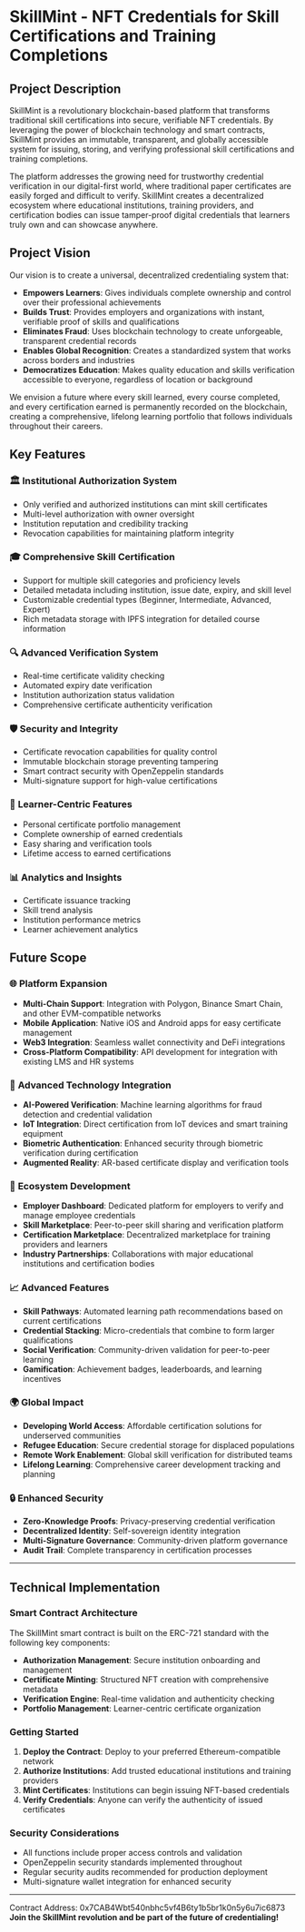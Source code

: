 # SkillMint - NFT Credentials for Skill Certifications and Training Completions

## Project Description

SkillMint is a revolutionary blockchain-based platform that transforms traditional skill certifications into secure, verifiable NFT credentials. By leveraging the power of blockchain technology and smart contracts, SkillMint provides an immutable, transparent, and globally accessible system for issuing, storing, and verifying professional skill certifications and training completions.

The platform addresses the growing need for trustworthy credential verification in our digital-first world, where traditional paper certificates are easily forged and difficult to verify. SkillMint creates a decentralized ecosystem where educational institutions, training providers, and certification bodies can issue tamper-proof digital credentials that learners truly own and can showcase anywhere.

## Project Vision

Our vision is to create a universal, decentralized credentialing system that:

- **Empowers Learners**: Gives individuals complete ownership and control over their professional achievements
- **Builds Trust**: Provides employers and organizations with instant, verifiable proof of skills and qualifications
- **Eliminates Fraud**: Uses blockchain technology to create unforgeable, transparent credential records
- **Enables Global Recognition**: Creates a standardized system that works across borders and industries
- **Democratizes Education**: Makes quality education and skills verification accessible to everyone, regardless of location or background

We envision a future where every skill learned, every course completed, and every certification earned is permanently recorded on the blockchain, creating a comprehensive, lifelong learning portfolio that follows individuals throughout their careers.

## Key Features

### 🏛️ **Institutional Authorization System**
- Only verified and authorized institutions can mint skill certificates
- Multi-level authorization with owner oversight
- Institution reputation and credibility tracking
- Revocation capabilities for maintaining platform integrity

### 🎓 **Comprehensive Skill Certification**
- Support for multiple skill categories and proficiency levels
- Detailed metadata including institution, issue date, expiry, and skill level
- Customizable credential types (Beginner, Intermediate, Advanced, Expert)
- Rich metadata storage with IPFS integration for detailed course information

### 🔍 **Advanced Verification System**
- Real-time certificate validity checking
- Automated expiry date verification
- Institution authorization status validation
- Comprehensive certificate authenticity verification

### 🛡️ **Security and Integrity**
- Certificate revocation capabilities for quality control
- Immutable blockchain storage preventing tampering
- Smart contract security with OpenZeppelin standards
- Multi-signature support for high-value certifications

### 👤 **Learner-Centric Features**
- Personal certificate portfolio management
- Complete ownership of earned credentials
- Easy sharing and verification tools
- Lifetime access to earned certifications

### 📊 **Analytics and Insights**
- Certificate issuance tracking
- Skill trend analysis
- Institution performance metrics
- Learner achievement analytics

## Future Scope

### 🌐 **Platform Expansion**
- **Multi-Chain Support**: Integration with Polygon, Binance Smart Chain, and other EVM-compatible networks
- **Mobile Application**: Native iOS and Android apps for easy certificate management
- **Web3 Integration**: Seamless wallet connectivity and DeFi integrations
- **Cross-Platform Compatibility**: API development for integration with existing LMS and HR systems

### 🤖 **Advanced Technology Integration**
- **AI-Powered Verification**: Machine learning algorithms for fraud detection and credential validation
- **IoT Integration**: Direct certification from IoT devices and smart training equipment
- **Biometric Authentication**: Enhanced security through biometric verification during certification
- **Augmented Reality**: AR-based certificate display and verification tools

### 🏢 **Ecosystem Development**
- **Employer Dashboard**: Dedicated platform for employers to verify and manage employee credentials
- **Skill Marketplace**: Peer-to-peer skill sharing and verification platform
- **Certification Marketplace**: Decentralized marketplace for training providers and learners
- **Industry Partnerships**: Collaborations with major educational institutions and certification bodies

### 📈 **Advanced Features**
- **Skill Pathways**: Automated learning path recommendations based on current certifications
- **Credential Stacking**: Micro-credentials that combine to form larger qualifications
- **Social Verification**: Community-driven validation for peer-to-peer learning
- **Gamification**: Achievement badges, leaderboards, and learning incentives

### 🌍 **Global Impact**
- **Developing World Access**: Affordable certification solutions for underserved communities
- **Refugee Education**: Secure credential storage for displaced populations
- **Remote Work Enablement**: Global skill verification for distributed teams
- **Lifelong Learning**: Comprehensive career development tracking and planning

### 🔒 **Enhanced Security**
- **Zero-Knowledge Proofs**: Privacy-preserving credential verification
- **Decentralized Identity**: Self-sovereign identity integration
- **Multi-Signature Governance**: Community-driven platform governance
- **Audit Trail**: Complete transparency in certification processes

---

## Technical Implementation

### Smart Contract Architecture
The SkillMint smart contract is built on the ERC-721 standard with the following key components:

- **Authorization Management**: Secure institution onboarding and management
- **Certificate Minting**: Structured NFT creation with comprehensive metadata
- **Verification Engine**: Real-time validation and authenticity checking
- **Portfolio Management**: Learner-centric certificate organization

### Getting Started

1. **Deploy the Contract**: Deploy to your preferred Ethereum-compatible network
2. **Authorize Institutions**: Add trusted educational institutions and training providers
3. **Mint Certificates**: Institutions can begin issuing NFT-based credentials
4. **Verify Credentials**: Anyone can verify the authenticity of issued certificates

### Security Considerations
- All functions include proper access controls and validation
- OpenZeppelin security standards implemented throughout
- Regular security audits recommended for production deployment
- Multi-signature wallet integration for enhanced security

---


Contract Address: 0x7CAB4Wbt540nbhc5vf4B6ty1b5br1k0n5y6u7ic6873
**Join the SkillMint revolution and be part of the future of credentialing!**
